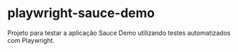 # playwright-sauce-demo
Projeto para testar a aplicação Sauce Demo utilizando testes automatizados com Playwright.
